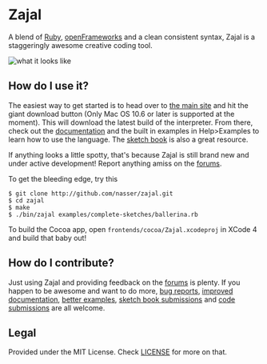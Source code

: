 Zajal
=====

A blend of [Ruby][ruby], [openFrameworks][of] and a clean consistent syntax, 
Zajal is a staggeringly awesome creative coding tool.

![what it looks like](http://zajal.cc/zajal.png)

How do I use it?
----------------
The easiest way to get started is to head over to [the main site][main] and 
hit the giant download button (Only Mac OS 10.6 or later is supported at the 
moment). This will download the latest build of the interpreter. From there, 
check out the [documentation][docs] and the built in examples in Help>Examples 
to learn how to use the language. The [sketch book][sketch] is also a great 
resource.

If anything looks a little spotty, that's because Zajal is still brand new and
under active development! Report anything amiss on the [forums][forum].

To get the bleeding edge, try this

    $ git clone http://github.com/nasser/zajal.git
    $ cd zajal
    $ make
    $ ./bin/zajal examples/complete-sketches/ballerina.rb

To build the Cocoa app, open `frontends/cocoa/Zajal.xcodeproj` in XCode 4 and
build that baby out!

How do I contribute?
--------------------
Just using Zajal and providing feedback on the [forums][forum] is plenty. If
you happen to be awesome and want to do more, [bug reports][bugs],
[improved documentation][docs], [better examples][examples], 
[sketch book submissions][sketch] and [code submissions][fork] are all 
welcome.

Legal
-----
Provided under the MIT License. Check [LICENSE][license] for more on that.

[ruby]: http://ruby-lang.org
[of]: http://openframeworks.cc/
[main]: http://zajal.cc/
[docs]: http://docs.zajal.cc/
[sketch]: http://sketch.zajal.cc/
[forum]: http://forum.zajal.cc
[bugs]: https://github.com/nasser/zajal/issues
[examples]: https://github.com/nasser/zajal/tree/master/examples
[fork]: https://github.com/nasser/zajal/fork
[license]: http://github.com/nasser/zajal/blob/master/LICENSE